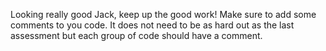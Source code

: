 Looking really good Jack, keep up the good work! Make sure to add some comments to you code. It does not need to be as hard out as the last assessment but each group of code should have a comment.